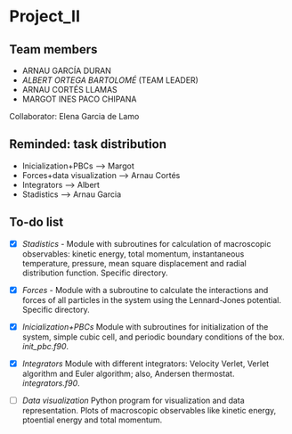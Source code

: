 # Project_II

## Team members

* ARNAU GARCÍA DURAN
* *ALBERT ORTEGA BARTOLOMÉ* (TEAM LEADER)
* ARNAU CORTÉS LLAMAS
* MARGOT INES PACO CHIPANA

Collaborator: Elena Garcia de Lamo

## Reminded: task distribution

* Inicialization+PBCs --> Margot
* Forces+data visualization --> Arnau Cortés
* Integrators --> Albert
* Stadistics --> Arnau Garcia

## To-do list

- [x] *Stadistics* - Module with subroutines for calculation of macroscopic observables: kinetic energy, total momentum, instantaneous temperature, pressure, mean square displacement and radial distribution function. Specific directory.
- [x] *Forces* - Module with a subroutine to calculate the interactions and forces of all particles in the system using the Lennard-Jones potential. Specific directory.
- [x] *Inicialization+PBCs* Module with subroutines for initialization of the system, simple cubic cell, and periodic boundary conditions of the box. *init_pbc.f90*.
- [x] *Integrators* Module with different integrators: Velocity Verlet, Verlet algorithm and Euler algorithm; also, Andersen thermostat. *integrators.f90*. 
- [ ] *Data visualization* Python program for visualization and data representation. Plots of macroscopic observables like kinetic energy, ptoential energy and total momentum.

